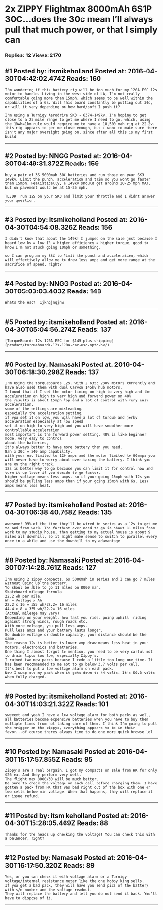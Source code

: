 # 2x ZIPPY Flightmax 8000mAh 6S1P 30C&hellip;does the 30c mean I&rsquo;ll always pull that much power, or that I simply can

### Replies: 12 Views: 2178

## \#1 Posted by: itsmikeholland Posted at: 2016-04-30T04:42:02.474Z Reads: 160

```
I'm wondering if this battery rig will be too much for my 120A ESC 12s motor to handle. Living in the west side of LA, I'm not really comfortable going more than 15mph, which seems to be well within the capabilities of a 6s. Will this board constantly be putting out 30c, or will it vary depending on how hard/soft I push it?

I'm using a Turnigy Aerodrive SK3 - 6374-149kv. I'm hoping to get close to a 25 mile range to get me where I need to go, which, using the 10wh=1km rule would require me to have a 18,500 mah rig at 22.2v. This rig appears to get me close enough, but I want to make sure there isn't any major oversight going on, since after all this is my first build
```

---
## \#2 Posted by: NNGG Posted at: 2016-04-30T04:49:31.872Z Reads: 159

```
buy a pair of 3S 5000mah 30C batteries and run those on your SK3 149kv. Limit the punch, acceleration and trim so you wont go faster than 15mph. Realistically, a 149kv should get around 20-25 mph MAX, but on pavement would be at 15-25 mph. 

TL;DR  run 12S on your SK3 and limit your throttle and I didnt answer your question.
```

---
## \#3 Posted by: itsmikeholland Posted at: 2016-04-30T04:54:08.326Z Reads: 156

```
I didn't know that about the 149k! I jumped on the sale just because I heard low kv = low IR = higher efficiency = higher torque, good to know I'm not stuck going 10mph or something. 

so I can program my ESC to limit the punch and acceleration, which will effectively allow me to draw less amps and get more range at the sacrifice of speed, right?
```

---
## \#4 Posted by: NNGG Posted at: 2016-04-30T05:03:03.403Z Reads: 148

```
Whats the esc?  1jknqjnqjnw
```

---
## \#5 Posted by: itsmikeholland Posted at: 2016-04-30T05:04:56.274Z Reads: 137

```
[TorqueBoards 12s 120A ESC for $145 plus shipping](product/torqueboards-12s-120a-car-esc-opto-hv/)
```

---
## \#6 Posted by: Namasaki Posted at: 2016-04-30T06:18:30.298Z Reads: 137

```
I'm using the torqueboards 12s. with 2 6355 230v motors currently and have also used them with dual Carvon 145kv hub motors.
I found that if I set the motor timing on high to very high and the acceleration on high to very high and forward power on 40%
the results is about 15mph top and a lot of control with very easy acceleration.
some of the settings are misleading. 
especially the acceleration setting.
if you set it on low, you will have a lot of torque and jerky acceleration especially at low speed
set it on high to very high and you will have smoother more controllable acceleration
most important is the forward power setting. 40% is like beginner mode. very easy to control
about the batteries, 
it's always better to have more battery than you need.
8ah x 30c = 240 amp capability.
with your esc limited to 120 amps and the motor limited to 80amps you will never have to worry about over taxing the battery. I think you are on the right track.
12s is better way to go because you can limit it for control now and turn it up later if you decide to go faster.
higher voltage means less amps. so if your going 15mph with 12s you should be pulling less amps than if your going 15mph with 6s. Less amps means less heat.
```

---
## \#7 Posted by: itsmikeholland Posted at: 2016-04-30T06:38:40.768Z Reads: 135

```
awesome! 99% of the time they'll be wired in series as a 12s to get me to and from work. The furthest ever need to go is about 11 miles from work to my studio house, then getting to my actual house is about 9 miles all downhill, so it might make sense to switch to parallel every once in a while and use the downhill to my adavantage
```

---
## \#8 Posted by: Namasaki Posted at: 2016-04-30T07:14:28.761Z Reads: 127

```
I'm using 2 zippy compacts. 6s 5000mah in series and I can go 7 miles without using up the battery. 
Yo shoul be able to go 11 miles on 8000 mah. 
Skateboard mileage formula 
22.2 wh per mile. 
Wh = Voltage x Ah
22.2 x 16 = 355 wh/22.2= 16 miles
44.4 x 8 = 355 wh/22.2= 16 miles
(Actual mileage may vary)
Depending on your weight, how fast you ride, going uphill, riding against strong winds, rough roads etc. 
With more voltage, you pull less amps. 
Pull less amps and your battery lasts longer. 
So double voltage or double capacity, your distance should be the same. 
The reason 12s is better is lower amp draw means less heat in your motors, electronics and batteries.
One thing I almost forgot to mention, you need to be very carful not to drain lipos too low, especially Zippy's. 
I ruined two new packs because I rode a little too long one time. It has been recommended to me not to go below 3.7 volts per cell. 
It's best to put a low voltage alarm on each pack. 
Now I swap out my pack when it gets down to 44 volts. It's 50.3 volts when fully charged.
```

---
## \#9 Posted by: itsmikeholland Posted at: 2016-04-30T14:03:21.322Z Reads: 101

```
sweeeet and yeah I have a low voltage alarm for both packs as well, all batteries become expensive batteries when you have to buy them multiple times from not taking care of them. I think I'm going to pull the trigger on the zippys, everything appears to be in their favor...of course theres always time to do one more quick browse lol
```

---
## \#10 Posted by: Namasaki Posted at: 2016-04-30T15:17:57.855Z Reads: 95

```
Zippy's are a real bargain. I got my compacts on sale from HK for only $26 ea. And they perform very well. 
The flight max 8000/30 will be much better. 
Be sure to check the voltage on each cell before charging them. I have gotten a pack from HK that was bad right out of the box with one or two cells below min voltage. When that happens, they will replace it or issue refund.
```

---
## \#11 Posted by: itsmikeholland Posted at: 2016-04-30T15:28:05.469Z Reads: 88

```
Thanks for the heads up checking the voltage! You can check this with a balancer, right?
```

---
## \#12 Posted by: Namasaki Posted at: 2016-04-30T16:17:50.320Z Reads: 89

```
Yes, or you can check it with voltage alarm or a Turnigy voltage/internal resistance meter like the one hobby king sells. 
If you get a bad pack, they will have you send pics of the battery with s/n number and the voltage readout. 
They will replace the battery and tell you do not send it back. You'll have to dispose of it.
```

---
